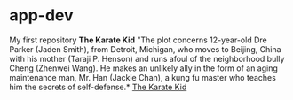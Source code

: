 # app-dev
My first repository
**The Karate Kid**
"The plot concerns 12-year-old Dre Parker (Jaden Smith), from Detroit, Michigan, who moves to Beijing, China with his mother (Taraji P. Henson) and runs afoul of the 
neighborhood bully Cheng (Zhenwei Wang). He makes an unlikely ally in the form of an aging maintenance man, Mr. Han (Jackie Chan), a kung fu master who teaches him the 
secrets of self-defense.*
[The Karate Kid](https://www.netflix.com/ph-en/title/70125931)
